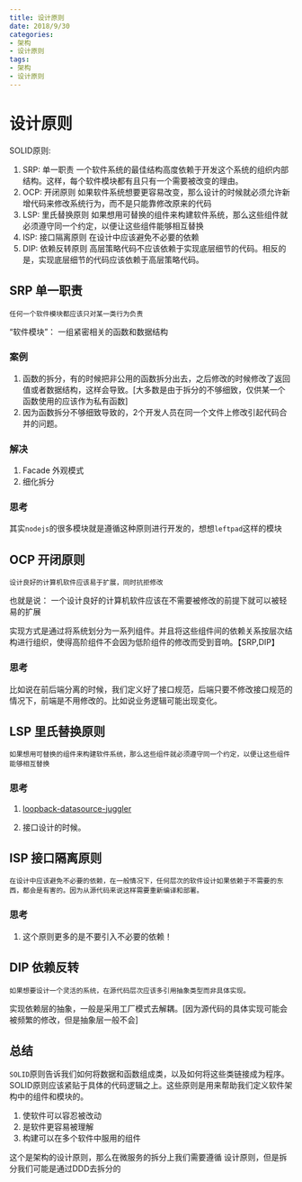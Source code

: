 ```yaml
---
title: 设计原则
date: 2018/9/30
categories: 
- 架构
- 设计原则
tags: 
- 架构
- 设计原则
---
```

# 设计原则
SOLID原则:
1. SRP: 单一职责
  一个软件系统的最佳结构高度依赖于开发这个系统的组织内部结构。这样，每个软件模块都有且只有一个需要被改变的理由。
2. OCP: 开闭原则
  如果软件系统想要更容易改变，那么设计的时候就必须允许新增代码来修改系统行为，而不是只能靠修改原来的代码
3. LSP: 里氏替换原则
  如果想用可替换的组件来构建软件系统，那么这些组件就必须遵守同一个约定，以便让这些组件能够相互替换
4. ISP: 接口隔离原则
   在设计中应该避免不必要的依赖
5. DIP: 依赖反转原则
   高层策略代码不应该依赖于实现底层细节的代码。相反的是，实现底层细节的代码应该依赖于高层策略代码。
<!--more--> 
## SRP 单一职责
    任何一个软件模块都应该只对某一类行为负责
“软件模块”： 一组紧密相关的函数和数据结构

### 案例
1. 函数的拆分，有的时候把非公用的函数拆分出去，之后修改的时候修改了返回值或者数据结构，这样会导致。[大多数是由于拆分的不够细致，仅供某一个函数使用的应该作为私有函数]
2. 因为函数拆分不够细致导致的，2个开发人员在同一个文件上修改引起代码合并的问题。

### 解决
1. Facade 外观模式
2. 细化拆分

### 思考
其实`nodejs`的很多模块就是遵循这种原则进行开发的，想想`leftpad`这样的模块

## OCP 开闭原则
    设计良好的计算机软件应该易于扩展，同时抗拒修改

也就是说： 一个设计良好的计算机软件应该在不需要被修改的前提下就可以被轻易的扩展

实现方式是通过将系统划分为一系列组件。并且将这些组件间的依赖关系按层次结构进行组织，使得高阶组件不会因为低阶组件的修改而受到音响。【SRP,DIP】

### 思考
比如说在前后端分离的时候，我们定义好了接口规范，后端只要不修改接口规范的情况下，前端是不用修改的。比如说业务逻辑可能出现变化。

## LSP 里氏替换原则
    如果想用可替换的组件来构建软件系统，那么这些组件就必须遵守同一个约定，以便让这些组件能够相互替换

### 思考
1. [loopback-datasource-juggler](https://github.com/strongloop/loopback-datasource-juggler)

2. 接口设计的时候。

## ISP 接口隔离原则
    在设计中应该避免不必要的依赖，在一般情况下，任何层次的软件设计如果依赖于不需要的东西，都会是有害的。因为从源代码来说这样需要重新编译和部署。

### 思考
1. 这个原则更多的是不要引入不必要的依赖！

## DIP 依赖反转
    如果想要设计一个灵活的系统，在源代码层次应该多引用抽象类型而非具体实现。
实现依赖层的抽象，一般是采用工厂模式去解耦。[因为源代码的具体实现可能会被频繁的修改，但是抽象层一般不会]

## 总结
`SOLID`原则告诉我们如何将数据和函数组成类，以及如何将这些类链接成为程序。SOLID原则应该紧贴于具体的代码逻辑之上。这些原则是用来帮助我们定义软件架构中的组件和模块的。
1. 使软件可以容忍被改动
2. 是软件更容易被理解
3. 构建可以在多个软件中服用的组件

这个是架构的设计原则，那么在微服务的拆分上我们需要遵循 设计原则，但是拆分我们可能是通过DDD去拆分的

